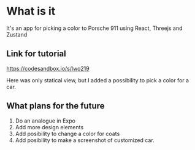 # What is it

It's an app for picking a color to Porsche 911 using React, Threejs and Zustand

## Link for tutorial

https://codesandbox.io/s/lwo219

Here was only statical view, but I added a possibility to pick a color for a car.

## What plans for the future

1. Do an analogue in Expo
2. Add more design elements
3. Add posibility to change a color for coats
4. Add posibility to make a screenshot of customized car.

